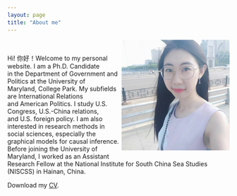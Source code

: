 ```yaml
---
layout: page
title: "About me"
---
```


<img align="right" width="245" height="250" src="photo.jpg">
<br/>

Hi! 你好！Welcome to my personal website. I am a Ph.D. Candidate <br />
in the Department of Government and Politics at the University of <br />
Maryland, College Park. My subfields are International Relations <br />
and American Politics. I study U.S. Congress, U.S.-China relations,<br />
and U.S. foreign policy. I am also interested in research methods in<br />
social sciences, especially the graphical models for causal inference. <br />
Before joining the University of Maryland, I worked as an Assistant <br />
Research Fellow at the National Institute for South China Sea Studies <br />
(NISCSS) in Hainan, China.


Download my [CV](https://guanw921.github.io/guanwang.pdf).


